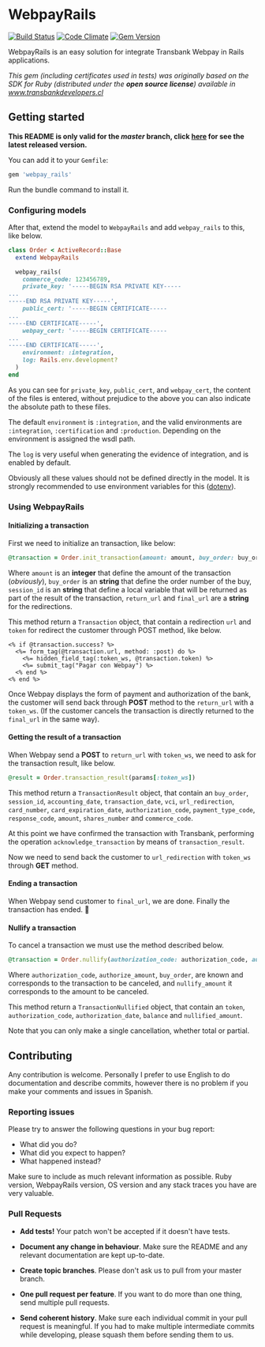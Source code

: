 # WebpayRails

[![Build Status](https://travis-ci.org/limcross/webpay_rails.svg?branch=master)](https://travis-ci.org/limcross/webpay_rails)
[![Code Climate](https://codeclimate.com/github/limcross/webpay_rails/badges/gpa.svg)](https://codeclimate.com/github/limcross/webpay_rails)
[![Gem Version](https://badge.fury.io/rb/webpay_rails.svg)](https://badge.fury.io/rb/webpay_rails)

WebpayRails is an easy solution for integrate Transbank Webpay in Rails applications.

_This gem (including certificates used in tests) was originally based on the SDK for Ruby (distributed under the **open source license**) available in www.transbankdevelopers.cl_

## Getting started

__This README is only valid for the *master* branch, click [here](https://github.com/limcross/webpay_rails/blob/v1.0.3/README.md) for see the latest released version.__

You can add it to your `Gemfile`:

```ruby
gem 'webpay_rails'
```

Run the bundle command to install it.

### Configuring models
After that, extend the model to `WebpayRails` and add `webpay_rails` to this, like below.

```ruby
class Order < ActiveRecord::Base
  extend WebpayRails

  webpay_rails(
    commerce_code: 123456789,
    private_key: '-----BEGIN RSA PRIVATE KEY-----
...
-----END RSA PRIVATE KEY-----',
    public_cert: '-----BEGIN CERTIFICATE-----
...
-----END CERTIFICATE-----',
    webpay_cert: '-----BEGIN CERTIFICATE-----
...
-----END CERTIFICATE-----',
    environment: :integration,
    log: Rails.env.development?
  )
end
```

As you can see for `private_key`, `public_cert`, and `webpay_cert`, the content of the files is entered, without prejudice to the above you can also indicate the absolute path to these files.

The default `environment` is `:integration`, and the valid environments are `:integration`, `:certification` and `:production`. Depending on the environment is assigned the wsdl path.

The `log` is very useful when generating the evidence of integration, and is enabled by default.

Obviously all these values should not be defined directly in the model. It is strongly recommended to use environment variables for this ([dotenv](https://github.com/bkeepers/dotenv)).

### Using WebpayRails

#### Initializing a transaction

First we need to initialize an transaction, like below:

```ruby
@transaction = Order.init_transaction(amount: amount, buy_order: buy_order, session_id: session_id, return_url: return_url, final_url: final_url)
```

Where `amount` is an __integer__ that define the amount of the transaction (_obviously_), `buy_order` is an __string__ that define the order number of the buy, `session_id` is an __string__ that define a local variable that will be returned as part of the result of the transaction, `return_url` and `final_url` are a __string__ for the redirections.

This method return a `Transaction` object, that contain a redirection `url` and `token` for redirect the customer through POST method, like below.

```erb
<% if @transaction.success? %>
  <%= form_tag(@transaction.url, method: :post) do %>
    <%= hidden_field_tag(:token_ws, @transaction.token) %>
    <%= submit_tag("Pagar con Webpay") %>
  <% end %>
<% end %>
```

Once Webpay displays the form of payment and authorization of the bank, the customer will send back through __POST__ method to the `return_url` with a `token_ws`. (If the customer cancels the transaction is directly returned to the `final_url` in the same way).

#### Getting the result of a transaction

When Webpay send a __POST__ to `return_url` with `token_ws`, we need to ask for the transaction result, like below.

```ruby
@result = Order.transaction_result(params[:token_ws])
```

This method return a `TransactionResult` object, that contain an `buy_order`, `session_id`, `accounting_date`, `transaction_date`, `vci`, `url_redirection`, `card_number`, `card_expiration_date`, `authorization_code`, `payment_type_code`, `response_code`, `amount`, `shares_number` and `commerce_code`.

At this point we have confirmed the transaction with Transbank, performing the operation `acknowledge_transaction` by means of `transaction_result`.

Now we need to send back the customer to `url_redirection` with `token_ws` through __GET__ method.

#### Ending a transaction

When Webpay send customer to `final_url`, we are done. Finally the transaction has ended. :clap:

#### Nullify a transaction

To cancel a transaction we must use the method described below.

```ruby
@transaction = Order.nullify(authorization_code: authorization_code, authorize_amount: authorize_amount, buy_order: buy_order, nullify_amount: nullify_amount)
```

Where `authorization_code`, `authorize_amount`, `buy_order`, are known and corresponds to the transaction to be canceled, and `nullify_amount` it corresponds to the amount to be canceled.

This method return a `TransactionNullified` object, that contain an `token`, `authorization_code`, `authorization_date`, `balance` and
 `nullified_amount`.

Note that you can only make a single cancellation, whether total or partial.

## Contributing
Any contribution is welcome. Personally I prefer to use English to do documentation and describe commits, however there is no problem if you make your comments and issues in Spanish.

### Reporting issues

Please try to answer the following questions in your bug report:

- What did you do?
- What did you expect to happen?
- What happened instead?

Make sure to include as much relevant information as possible. Ruby version,
WebpayRails version, OS version and any stack traces you have are very valuable.

### Pull Requests

- __Add tests!__ Your patch won't be accepted if it doesn't have tests.

- __Document any change in behaviour__. Make sure the README and any  relevant documentation are kept up-to-date.

- __Create topic branches__. Please don't ask us to pull from your master branch.

- __One pull request per feature__. If you want to do more than one thing, send multiple pull requests.

- __Send coherent history__. Make sure each individual commit in your pull request is meaningful. If you had to make multiple intermediate commits while developing, please squash them before sending them to us.
